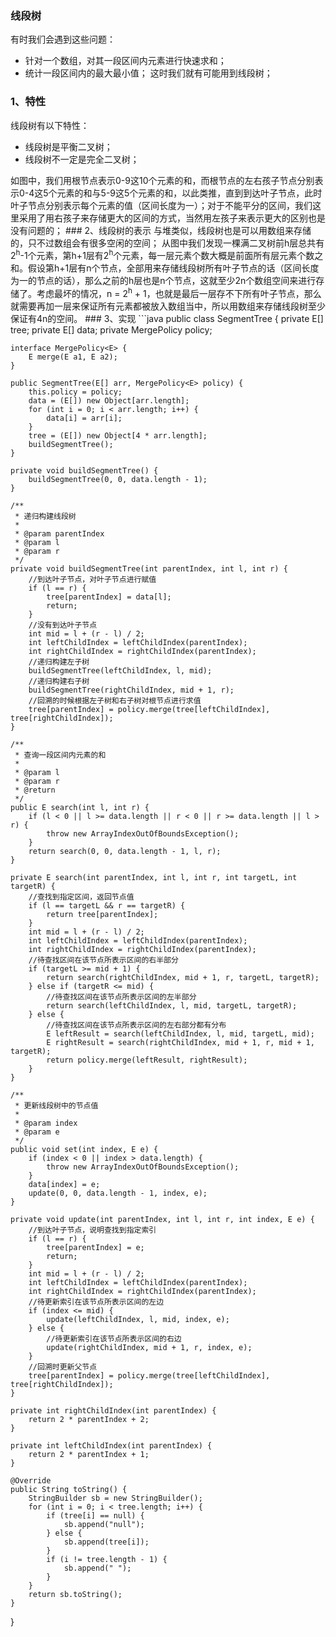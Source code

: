 ### 线段树
有时我们会遇到这些问题：
+ 针对一个数组，对其一段区间内元素进行快速求和；
+ 统计一段区间内的最大最小值；
这时我们就有可能用到线段树；
### 1、特性
线段树有以下特性：
+ 线段树是平衡二叉树；
+ 线段树不一定是完全二叉树；
<Common-Thumb :prefix="'/img/theory/data-structure'" :urls="'segment-tree.png'"/>
如图中，我们用根节点表示0-9这10个元素的和，而根节点的左右孩子节点分别表示0-4这5个元素的和与5-9这5个元素的和，以此类推，直到到达叶子节点，此时叶子节点分别表示每个元素的值（区间长度为一）；对于不能平分的区间，我们这里采用了用右孩子来存储更大的区间的方式，当然用左孩子来表示更大的区别也是没有问题的；
### 2、线段树的表示
与堆类似，线段树也是可以用数组来存储的，只不过数组会有很多空闲的空间；
<Common-Thumb :prefix="'/img/theory/data-structure'" :urls="'represent-segment-tree-using-array.png'"/>
从图中我们发现一棵满二叉树前h层总共有2<sup>h</sup>-1个元素，第h+1层有2<sup>h</sup>个元素，每一层元素个数大概是前面所有层元素个数之和。假设第h+1层有n个节点，全部用来存储线段树所有叶子节点的话（区间长度为一的节点的话），那么之前的h层也是n个节点，这就至少2n个数组空间来进行存储了。考虑最坏的情况，n = 2<sup>h</sup> + 1，也就是最后一层存不下所有叶子节点，那么就需要再加一层来保证所有元素都被放入数组当中，所以用数组来存储线段树至少保证有4n的空间。
### 3、实现
```java
public class SegmentTree<E> {
    private E[] tree;
    private E[] data;
    private MergePolicy<E> policy;

    interface MergePolicy<E> {
        E merge(E a1, E a2);
    }

    public SegmentTree(E[] arr, MergePolicy<E> policy) {
        this.policy = policy;
        data = (E[]) new Object[arr.length];
        for (int i = 0; i < arr.length; i++) {
            data[i] = arr[i];
        }
        tree = (E[]) new Object[4 * arr.length];
        buildSegmentTree();
    }

    private void buildSegmentTree() {
        buildSegmentTree(0, 0, data.length - 1);
    }

    /**
     * 递归构建线段树
     *
     * @param parentIndex
     * @param l
     * @param r
     */
    private void buildSegmentTree(int parentIndex, int l, int r) {
        //到达叶子节点，对叶子节点进行赋值
        if (l == r) {
            tree[parentIndex] = data[l];
            return;
        }
        //没有到达叶子节点
        int mid = l + (r - l) / 2;
        int leftChildIndex = leftChildIndex(parentIndex);
        int rightChildIndex = rightChildIndex(parentIndex);
        //递归构建左子树
        buildSegmentTree(leftChildIndex, l, mid);
        //递归构建右子树
        buildSegmentTree(rightChildIndex, mid + 1, r);
        //回溯的时候根据左子树和右子树对根节点进行求值
        tree[parentIndex] = policy.merge(tree[leftChildIndex], tree[rightChildIndex]);
    }

    /**
     * 查询一段区间内元素的和
     *
     * @param l
     * @param r
     * @return
     */
    public E search(int l, int r) {
        if (l < 0 || l >= data.length || r < 0 || r >= data.length || l > r) {
            throw new ArrayIndexOutOfBoundsException();
        }
        return search(0, 0, data.length - 1, l, r);
    }

    private E search(int parentIndex, int l, int r, int targetL, int targetR) {
        //查找到指定区间，返回节点值
        if (l == targetL && r == targetR) {
            return tree[parentIndex];
        }
        int mid = l + (r - l) / 2;
        int leftChildIndex = leftChildIndex(parentIndex);
        int rightChildIndex = rightChildIndex(parentIndex);
        //待查找区间在该节点所表示区间的右半部分
        if (targetL >= mid + 1) {
            return search(rightChildIndex, mid + 1, r, targetL, targetR);
        } else if (targetR <= mid) {
            //待查找区间在该节点所表示区间的左半部分
            return search(leftChildIndex, l, mid, targetL, targetR);
        } else {
            //待查找区间在该节点所表示区间的左右部分都有分布
            E leftResult = search(leftChildIndex, l, mid, targetL, mid);
            E rightResult = search(rightChildIndex, mid + 1, r, mid + 1, targetR);
            return policy.merge(leftResult, rightResult);
        }
    }

    /**
     * 更新线段树中的节点值
     *
     * @param index
     * @param e
     */
    public void set(int index, E e) {
        if (index < 0 || index > data.length) {
            throw new ArrayIndexOutOfBoundsException();
        }
        data[index] = e;
        update(0, 0, data.length - 1, index, e);
    }

    private void update(int parentIndex, int l, int r, int index, E e) {
        //到达叶子节点，说明查找到指定索引
        if (l == r) {
            tree[parentIndex] = e;
            return;
        }
        int mid = l + (r - l) / 2;
        int leftChildIndex = leftChildIndex(parentIndex);
        int rightChildIndex = rightChildIndex(parentIndex);
        //待更新索引在该节点所表示区间的左边
        if (index <= mid) {
            update(leftChildIndex, l, mid, index, e);
        } else {
            //待更新索引在该节点所表示区间的右边
            update(rightChildIndex, mid + 1, r, index, e);
        }
        //回溯时更新父节点
        tree[parentIndex] = policy.merge(tree[leftChildIndex], tree[rightChildIndex]);
    }

    private int rightChildIndex(int parentIndex) {
        return 2 * parentIndex + 2;
    }

    private int leftChildIndex(int parentIndex) {
        return 2 * parentIndex + 1;
    }

    @Override
    public String toString() {
        StringBuilder sb = new StringBuilder();
        for (int i = 0; i < tree.length; i++) {
            if (tree[i] == null) {
                sb.append("null");
            } else {
                sb.append(tree[i]);
            }
            if (i != tree.length - 1) {
                sb.append(" ");
            }
        }
        return sb.toString();
    }
}
```